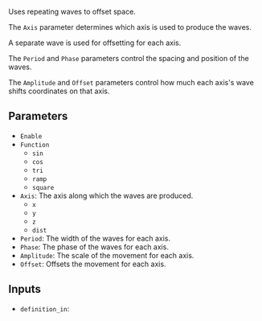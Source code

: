 Uses repeating waves to offset space.

The `Axis` parameter determines which axis is used to produce the waves.

A separate wave is used for offsetting for each axis.

The `Period` and `Phase` parameters control the spacing and position of the waves.

The `Amplitude` and `Offset` parameters control how much each axis's wave shifts coordinates on that axis.

## Parameters

* `Enable`
* `Function`
  * `sin`
  * `cos`
  * `tri`
  * `ramp`
  * `square`
* `Axis`: The axis along which the waves are produced.
  * `x`
  * `y`
  * `z`
  * `dist`
* `Period`: The width of the waves for each axis.
* `Phase`: The phase of the waves for each axis.
* `Amplitude`: The scale of the movement for each axis.
* `Offset`: Offsets the movement for each axis.

## Inputs

* `definition_in`: 